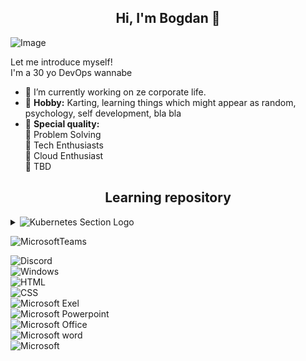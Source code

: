 <h2 align="center"> Hi, I'm Bogdan 👋 <br/></h2>                     
                    

![Image](https://img.shields.io/github/last-commit/bogdanescu25/bogdanescu25 )

 
 
Let me introduce myself! <br>
I'm a 30 yo DevOps wannabe 

- 🔭 I’m currently working on ze corporate life.
- :art: <b>Hobby:</b> Karting, learning things which might appear as random, psychology, self development, bla bla
- :high_brightness: <b>Special quality:</b> <br>
        :beginner: Problem Solving <br>
        :beginner: Tech Enthusiasts <br>
        :beginner: Cloud Enthusiast <br>
        :beginner: TBD <br>

<h2 align="center">Learning repository</h2>
<details>
<summary><img src=https://img.shields.io/badge/kubernetes-239120?&style=for-the-badge&logo=kubernetes&logoColor=white alt="Kubernetes Section Logo"></summary><br>
<details>
<summary><b>4 Hours Kubernetes Bootcamp with Nana</b></summary><br>

Nana is badass. This close to 4 hour crash course will teach you all the base concepts that are needed to understand what is a Kubernetes cluster, what it does and how it is used accordingly. The best thing is the [repo](https://gitlab.com/nanuchi/youtube-tutorial-series) that Nana shared, so the code from the entire video can be accessed afterwards. 

I oftenly use this repo as a reference, so it might be a good tip to bookmark this!

[![Watch the video](https://img.youtube.com/vi/X48VuDVv0do/0.jpg)](https://youtu.be/X48VuDVv0do) 

</details></details>

![MicrosoftTeams](https://img.shields.io/badge/Microsoft%20Teams-505AC9?&style=for-the-badge&logo=microsoft-teams&logoColor=white)

![Discord](https://img.shields.io/badge/Discord-7289DA?style=for-the-badge&logo=discord&logoColor=white)<br>
![Windows](https://img.shields.io/badge/Windows-0078D6?style=for-the-badge&logo=windows&logoColor=white)<br>
![HTML](https://img.shields.io/badge/HTML-239120?style=for-the-badge&logo=html5&logoColor=white)<br>
![CSS](https://img.shields.io/badge/CSS-239120?&style=for-the-badge&logo=css3&logoColor=white)<br>
![Microsoft Exel](https://img.shields.io/badge/Microsoft_Excel-217346?style=for-the-badge&logo=microsoft-excel&logoColor=white)<br>
![Microsoft Powerpoint](https://img.shields.io/badge/Microsoft_PowerPoint-B7472A?style=for-the-badge&logo=microsoft-powerpoint&logoColor=white)<br>
![Microsoft Office](https://img.shields.io/badge/Microsoft_Office-D83B01?style=for-the-badge&logo=microsoft-office&logoColor=white)<br>
![Microsoft word](https://img.shields.io/badge/Microsoft_Word-2B579A?style=for-the-badge&logo=microsoft-word&logoColor=white)<br>
![Microsoft](https://img.shields.io/badge/Microsoft-666666?style=for-the-badge&logo=microsoft&logoColor=white)<br>


